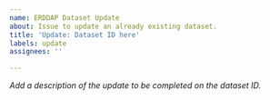 ```yaml
---
name: ERDDAP Dataset Update
about: Issue to update an already existing dataset.
title: 'Update: Dataset ID here'
labels: update
assignees: ''

---
```

_Add a description of the update to be completed on the dataset ID._
